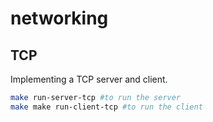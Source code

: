 # networking

## TCP

Implementing a TCP server and client.
```bash
make run-server-tcp #to run the server
make make run-client-tcp #to run the client
```